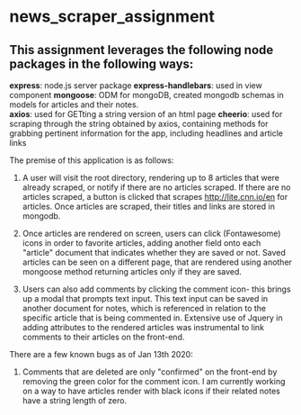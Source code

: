 # news_scraper_assignment

This assignment leverages the following node packages in the following ways:
---------------

**express**: node.js server package
**express-handlebars**: used in view component 
**mongoose**: ODM for mongoDB, created mongodb schemas in models for articles and their notes.  
**axios**: used for GETting a string version of an html page
**cheerio**: used for scraping through the string obtained by axios, containing methods for grabbing pertinent information for the app, including headlines and article links

The premise of this application is as follows:

1. A user will visit the root directory, rendering up to 8 articles that were already scraped, or notify if there are no articles scraped.  If there are no articles scraped, a button is clicked that scrapes http://lite.cnn.io/en for articles.  Once articles are scraped, their titles and links are stored in mongodb.  

2. Once articles are rendered on screen, users can click (Fontawesome) icons in order to favorite articles, adding another field onto each "article" document that indicates whether they are saved or not.  Saved articles can be seen on a different page, that are rendered using another mongoose method returning articles only if they are saved.  

3.  Users can also add comments by clicking the comment icon- this brings up a modal that prompts text input.  This text input can be saved in another document for notes, which is referenced in relation to the specific article that is being commented in.  Extensive use of Jquery in adding attributes to the rendered articles was instrumental to link comments to their articles on the front-end.

There are a few known bugs as of Jan 13th 2020:

1.  Comments that are deleted are only "confirmed" on the front-end by removing the green color for the comment icon.  I am currently working on a way to have articles render with black icons if their related notes have a string length of zero.  
